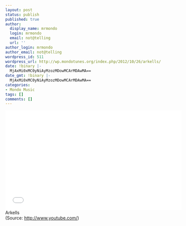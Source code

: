 ```yaml
---
layout: post
status: publish
published: true
author:
  display_name: mrmondo
  login: mrmondo
  email: not@telling
  url: ''
author_login: mrmondo
author_email: not@telling
wordpress_id: 511
wordpress_url: http://wp.mondotunes.org/index.php/2012/10/26/arkells/
date: !binary |-
  MjAxMi0xMC0yNiAyMzozMDowMCArMDAwMA==
date_gmt: !binary |-
  MjAxMi0xMC0yNiAyMzozMDowMCArMDAwMA==
categories:
- Mondo Music
tags: []
comments: []
---
```

<iframe width="560" height="315" src="//www.youtube.com/embed/Xuh4HYgDVQk" frameborder="0"> </iframe>
Arkells
<div class="attribution">(<span>Source:</span> <a href="http://www.youtube.com/">http://www.youtube.com/</a>)</div>
